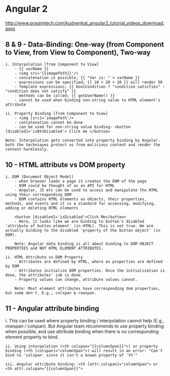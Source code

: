 Angular 2
======================
http://www.pragimtech.com/kudvenkat_angular2_tutorial_videos_download.aspx

## 8 & 9 - Data-Binding: One-way (from Component to View, from View to Component), Two-way

	i. Interpolation [from Component to View]
		- {{ varName }}
		- <img src='{{imagePath}}'/> 
		- concatenation is possible; {{ "Var is: " + varName }}
		- expressions can be specified; {{ 10 + 20 + 20 }} will render 50
		- Template expressions; {{ boolCondition ? "condition satisfies" : "condition does not satisfy" }}
		- methods can be called; {{ getUserName() }}
		- cannot be used when binding non-string value to HTML element's attribute

	ii. Property Binding [from Component to View]
		- <img [src]='imagePath'/>
		- concatenation cannot be done
		- can be used for non-string value binding- <button [disabled]='isBtnDisabled'> Click me </button>
		
	Note: Interpolation gets converted into property binding by Angular. both the techniques protect us from malicious content and render the content harmlessly.

## 10 - HTML attribute vs DOM property

	i. DOM (Document Object Model)
		- when browser loads a page it creates the DOM of the page
		- DOM could be thought of as an API for HTML
		- Angular, JS etc can be used to access and manipulate the HTML using their corresponding DOM
		- DOM contains HTML elements as objects, their properties, methods, and events and it is a standard for accessing, modifying, adding or deleting HTML elements
		
		<button [disabled]='isDisabled'>Click Me</button>
		- Here, it looks like we are binding to button's disabled 'attribute of button element' (in HTML). This is not true. We are actually binding to the disabled 'property of the button object' (in DOM).
		
		Note: Angular data binding is all about binding to DOM OBJECT PROPERTIES and NOT HTML ELEMENT ATTRIBUTES.
		
	ii. HTML Attribute vs DOM Property
		- Attributes are defined by HTML, where as properties are defined by DOM
		- Attributes initialize DOM properties. Once the initialization is done, the attributes' job is done.
		- Property values can change, attribute values cannot.
		
		Note: Most element attributes have corresponding dom properties, but some don't. E.g., colspan & rowspan.
		
## 11 - Angular attribute binding
	
  i. This can be used where property binding / interpolation cannot help (E.g., rowspan / colspan). But Angular team recommends to use property binding when possible, and use attribute binding when there is no corresponding element property to bind.
	
	ii. Using interpolation (<th colspan="{{columnSpan}}">) or property binding (<th [colspan]="columnSpan">) will result in an error: "Can't bind to 'colspan' since it isn't a known property of 'th'"
	
	iii. Angular attribute binding: <th [attr.colspan]="columnSpan"> or <th attr.colspan="{{columnSpan}}">
